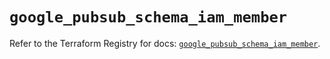 # `google_pubsub_schema_iam_member`

Refer to the Terraform Registry for docs: [`google_pubsub_schema_iam_member`](https://registry.terraform.io/providers/hashicorp/google-beta/6.43.0/docs/resources/google_pubsub_schema_iam_member).
